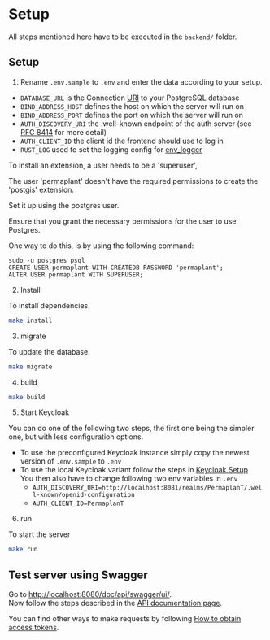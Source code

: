 # Setup

All steps mentioned here have to be executed in the `backend/` folder.

## Setup

1. Rename `.env.sample` to `.env` and enter the data according to your setup.

- `DATABASE_URL` is the Connection [URI](https://www.postgresql.org/docs/current/libpq-connect.html#LIBPQ-CONNSTRING) to your PostgreSQL database
- `BIND_ADDRESS_HOST` defines the host on which the server will run on
- `BIND_ADDRESS_PORT` defines the port on which the server will run on
- `AUTH_DISCOVERY_URI` the .well-known endpoint of the auth server (see [RFC 8414](https://www.rfc-editor.org/rfc/rfc8414.html#section-2) for more detail)
- `AUTH_CLIENT_ID` the client id the frontend should use to log in
- `RUST_LOG` used to set the logging config for [env_logger](https://docs.rs/env_logger/latest/env_logger/)

To install an extension, a user needs to be a 'superuser',

The user 'permaplant' doesn't have the required permissions to create the 'postgis' extension.

Set it up using the postgres user.

Ensure that you grant the necessary permissions for the user to use Postgres.

One way to do this, is by using the following command:

```shell
sudo -u postgres psql
CREATE USER permaplant WITH CREATEDB PASSWORD 'permaplant';
ALTER USER permaplant WITH SUPERUSER;
```

2. Install

To install dependencies.

```sh
make install
```

3. migrate

To update the database.

```sh
make migrate
```

4. build

```sh
make build
```

5. Start Keycloak

You can do one of the following two steps, the first one being the simpler one, but with less configuration options.

- To use the preconfigured Keycloak instance simply copy the newest version of `.env.sample` to `.env`
- To use the local Keycloak variant follow the steps in [Keycloak Setup](../setups/keycloak/README.md)  
  You then also have to change following two env variables in `.env`
  - `AUTH_DISCOVERY_URI=http://localhost:8081/realms/PermaplanT/.well-known/openid-configuration`
  - `AUTH_CLIENT_ID=PermaplanT`

6. run

To start the server

```sh
make run
```

## Test server using Swagger

Go to <http://localhost:8080/doc/api/swagger/ui/>.  
Now follow the steps described in the [API documentation page](03api_documentation.md#executing-requests).

You can find other ways to make requests by following [How to obtain access tokens](./02obtain_access_tokens.md).

